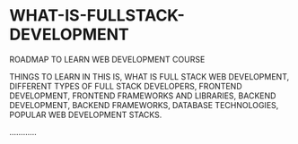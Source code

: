 # WHAT-IS-FULLSTACK-DEVELOPMENT
ROADMAP TO LEARN WEB DEVELOPMENT COURSE


THINGS TO LEARN IN THIS IS,
  WHAT IS FULL STACK WEB DEVELOPMENT,
  DIFFERENT TYPES OF FULL STACK DEVELOPERS,
  FRONTEND DEVELOPMENT,
  FRONTEND FRAMEWORKS AND LIBRARIES,
  BACKEND DEVELOPMENT,
  BACKEND FRAMEWORKS,
  DATABASE TECHNOLOGIES,
  POPULAR WEB DEVELOPMENT STACKS.
  
  ............
